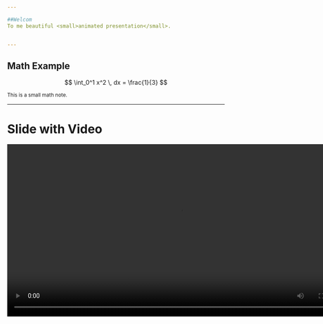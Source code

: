 ```yaml
---

##Welcom
To me beautiful <small>animated presentation</small>.


---
```


## Math Example

$$
\int_0^1 x^2 \, dx = \frac{1}{3}
$$

<small>This is a small math note.</small>

---

# Slide with Video

<video controls width="800">
  <source src="circle.mp4" type="video/mp4">
  Your browser doesn't support the video tag.
</video>



